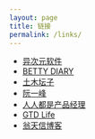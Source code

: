 ```yaml
---
layout: page
title: 链接
permalink: /links/
---
```

<ul class="list-unstyled">
 <li><a href="http://www.iplaysoft.com/" target="_blank">异次元软件</a></li>
 <li><a href="http://forbetty.com/" target="_blank">BETTY DIARY</a></li>
 <li><a href="https://tumutanzi.com/" target="_blank">土木坛子</a></li>
 <li><a href="http://www.ruanyifeng.com/blog/" target="_blank">阮一峰</a></li>
 <li><a href="http://iamsujie.com/" target="_blank">人人都是产品经理</a></li>
 <li><a href="http://www.gtdlife.com/" target="_blank">GTD Life</a></li>
 <li><a href="http://blog.dandyweng.com/" target="_blank">翁天信博客</a></li>
</ul>
